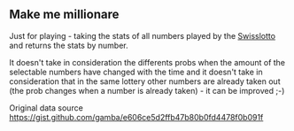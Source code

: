 ## Make me millionare

Just for playing - taking the stats of all numbers played by the [Swisslotto](https://www.swisslos.ch/) and returns the stats by number.

It doesn't take  in consideration the differents probs when the amount of the selectable numbers have changed with the time and it doesn't take in consideration that in the same lottery other numbers are already taken out (the prob changes when a number is already taken) - it can be improved ;-)

Original data source https://gist.github.com/gamba/e606ce5d2ffb47b80b0fd4478f0b091f